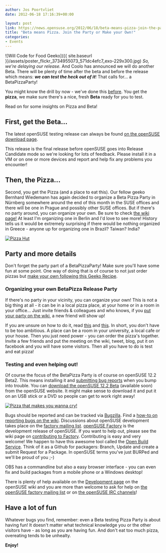 ```yaml
---
author: Jos Poortvliet
date: 2012-06-18 17:16:39+00:00

layout: post
link: https://news.opensuse.org/2012/06/18/beta-means-pizza-join-the-party-or-make-your-own/
title: "Beta means Pizza. Join the Party or Make your Own!"
categories:
- Events
---
```

![Will Code for Food Geeko]({{ site.baseurl }}/assets/poster_flickr_3734955073_571dc4efc7_exo-229x300.jpg)
_So, we're delaying our release._ And Coolo has announced we will do another Beta. There will be plenty of time after the beta and before the release which means: **_we can test the heck out of it_**! That calls for... a BetaPizzaParty!

You might know the drill by now - we've done this [before](https://news.opensuse.org/2011/09/06/opensuse-celebrates-beta-1-with-pizzabeta-parties/). You get the **pizza**, we make sure there's a nice, fresh **Beta** ready for you to test.

Read on for some insights on Pizza and Beta!<!-- more -->
<!-- more -->


## First, get the Beta...


The latest openSUSE testing release can always be found [on the openSUSE download page](http://software.opensuse.org/developer).

This release is the final release before openSUSE goes into Release Candidate mode so we're looking for lots of feedback. Please install it in a VM or on one or more devices and report and help fix any problems you encounter! 



## Then, the Pizza...


Second, you get the Pizza (and a place to eat this). Our fellow geeko Bernhard Wiedemann has again decided to organize a Beta Pizza Party in Nürnberg somewhere around the end of this month in the SUSE offices and there will be one in Prague and possibly other SUSE offices. But if there's no party around, you can organize your own. Be sure to check [the wiki page!](http://en.opensuse.org/openSUSE:BetaPizzaParty) At least I'm organizing one in Berlin and I'd love to see more! History tells us it would be extremely surprising if there would be nothing organized in Greece - anyone up for organizing one in Brazil? Taiwan? India?

[![Pizza Hut](http://farm5.static.flickr.com/4053/4225166405_bb5ab44c29_m.jpg)](http://www.flickr.com/photos/ferret111/4225166405/)



## Party and more details


Don't forget the party part of a BetaPizzaParty! Make sure you'll have some fun at some point. One way of doing that is of course to not just order pizzas but [make your own following this Geeko Recipe](https://news.opensuse.org/?p=11150).



### Organizing your own BetaPizza Release Party


If there's no party in your vicinity, you can organize your own! This is not a big thing at all - it can be in a local pizza place, at your home or in a room in your office... Just invite friends & colleagues and who knows, if you [put your party on the wiki](http://en.opensuse.org/openSUSE:BetaPizzaParty), a new friend will show up!

If you are unsure on how to do it, read [this](http://en.opensuse.org/openSUSE:Launch_party_HOWTO) and [this](http://blog.jospoortvliet.com/2011/08/10-steps-to-building-local-community.html). In short, you don't have to be too ambitious. A place can be a room in your university, a local cafe or your house. Then you just need power - you can order the pizza's together. Invite a few friends and put the meeting on the wiki, tweet, blog, put it on facebook and you will have some visitors. Then all you have to do is test and eat pizza!



### Testing and even helping out!


Of course the focus of the BetaPizza Party is of course on openSUSE 12.2 Beta2. This means installing it and [submitting bug reports](http://en.opensuse.org/openSUSE:Submitting_bug_reports) when you bump into trouble. You can [download the openSUSE 12.2 Beta](http://software.opensuse.org/developer) (available soon) from the openSUSE website. It might make sense to download it and put it on an USB stick or a DVD so people can get to work right away!

[![Pizza that makes you wanna cry!](http://farm2.static.flickr.com/1227/597174047_3eb1429c8b_m.jpg)](http://www.flickr.com/photos/57231735@N00/597174047/)

Bugs should be reported and can be tracked via [Bugzilla](http://bugzilla.novell.com/). Find a [how-to on reporting bugs on the wiki](http://en.opensuse.org/openSUSE:Submitting_bug_reports).
Discussions about openSUSE development takes place on the [factory mailing list](http://lists.opensuse.org/opensuse-factory). [openSUSE Factory](http://en.opensuse.org/Portal:Factory) is the development release of openSUSE. If you want to help out, please see the wiki page on [contributing to Factory](http://en.opensuse.org/openSUSE:How_to_contribute_to_Factory). Contributing is easy and very welcome! We happen to have this awesome tool called the [Open Build Service](http://en.opensuse.org/Portal:Build_Service). Think of it as a Github for packagers: Branch, Update and create a submit Request for a Package. In openSUSE terms you've just BURPed and we'll be proud of you ;-)

OBS has a commandline but also a easy browser interface - you can even fix and build packages from a mobile phone or a Windows desktop!

There is plenty of help available on the [Development page](http://en.opensuse.org/Portal:Development) on the openSUSE wiki and you are more than welcome to ask for help on [the openSUSE factory mailing list](http://lists.opensuse.org/opensuse-factory) or on [the openSUSE IRC channels](http://en.opensuse.org/openSUSE:Communication_channels#Instant_chat_.28IRC.29)!



## Have a lot of fun


Whatever bugs you find, remember: even a Beta testing Pizza Party is about having fun! It doesn't matter what technical knowledge you or the other visitors have - as long as you are having fun. And don't eat too much pizza, overeating tends to be unhealty.

**Enjoy!**		
